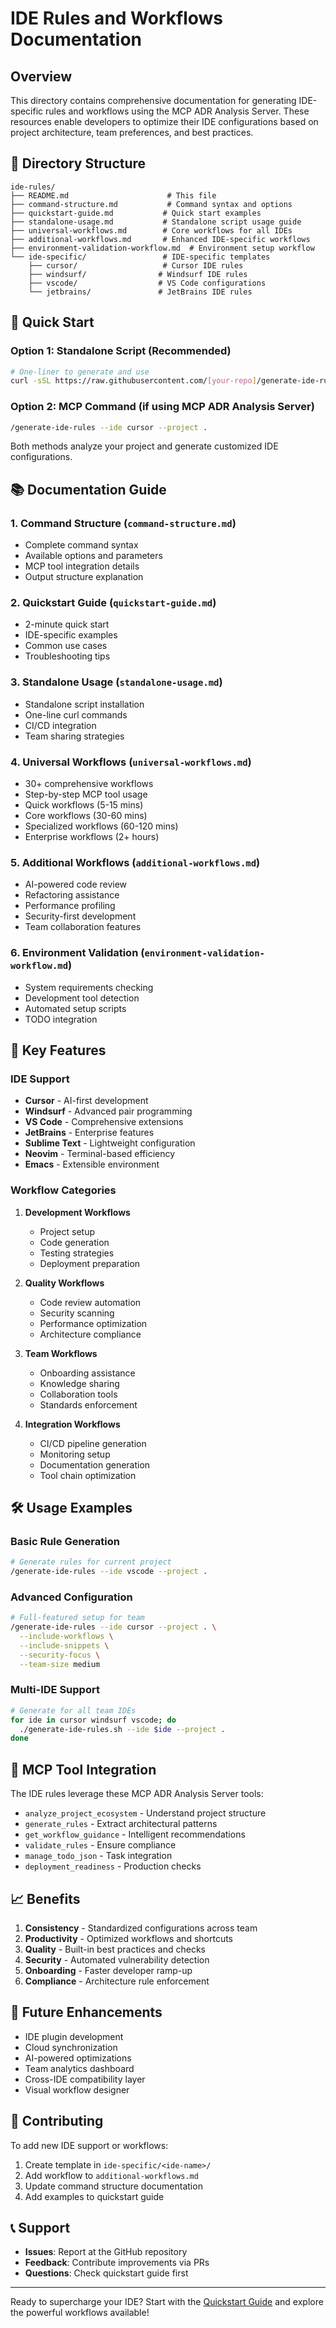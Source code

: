 # IDE Rules and Workflows Documentation

## Overview

This directory contains comprehensive documentation for generating IDE-specific rules and workflows using the MCP ADR Analysis Server. These resources enable developers to optimize their IDE configurations based on project architecture, team preferences, and best practices.

## 📁 Directory Structure

```
ide-rules/
├── README.md                      # This file
├── command-structure.md           # Command syntax and options
├── quickstart-guide.md           # Quick start examples
├── standalone-usage.md           # Standalone script usage guide
├── universal-workflows.md        # Core workflows for all IDEs
├── additional-workflows.md       # Enhanced IDE-specific workflows
├── environment-validation-workflow.md  # Environment setup workflow
└── ide-specific/                 # IDE-specific templates
    ├── cursor/                   # Cursor IDE rules
    ├── windsurf/                # Windsurf IDE rules
    ├── vscode/                  # VS Code configurations
    └── jetbrains/               # JetBrains IDE rules
```

## 🚀 Quick Start

### Option 1: Standalone Script (Recommended)

```bash
# One-liner to generate and use
curl -sSL https://raw.githubusercontent.com/[your-repo]/generate-ide-rules.sh | bash -s -- --ide cursor
```

### Option 2: MCP Command (if using MCP ADR Analysis Server)

```bash
/generate-ide-rules --ide cursor --project .
```

Both methods analyze your project and generate customized IDE configurations.

## 📚 Documentation Guide

### 1. **Command Structure** (`command-structure.md`)

- Complete command syntax
- Available options and parameters
- MCP tool integration details
- Output structure explanation

### 2. **Quickstart Guide** (`quickstart-guide.md`)

- 2-minute quick start
- IDE-specific examples
- Common use cases
- Troubleshooting tips

### 3. **Standalone Usage** (`standalone-usage.md`)

- Standalone script installation
- One-line curl commands
- CI/CD integration
- Team sharing strategies

### 4. **Universal Workflows** (`universal-workflows.md`)

- 30+ comprehensive workflows
- Step-by-step MCP tool usage
- Quick workflows (5-15 mins)
- Core workflows (30-60 mins)
- Specialized workflows (60-120 mins)
- Enterprise workflows (2+ hours)

### 5. **Additional Workflows** (`additional-workflows.md`)

- AI-powered code review
- Refactoring assistance
- Performance profiling
- Security-first development
- Team collaboration features

### 6. **Environment Validation** (`environment-validation-workflow.md`)

- System requirements checking
- Development tool detection
- Automated setup scripts
- TODO integration

## 🎯 Key Features

### IDE Support

- **Cursor** - AI-first development
- **Windsurf** - Advanced pair programming
- **VS Code** - Comprehensive extensions
- **JetBrains** - Enterprise features
- **Sublime Text** - Lightweight configuration
- **Neovim** - Terminal-based efficiency
- **Emacs** - Extensible environment

### Workflow Categories

1. **Development Workflows**
   - Project setup
   - Code generation
   - Testing strategies
   - Deployment preparation

2. **Quality Workflows**
   - Code review automation
   - Security scanning
   - Performance optimization
   - Architecture compliance

3. **Team Workflows**
   - Onboarding assistance
   - Knowledge sharing
   - Collaboration tools
   - Standards enforcement

4. **Integration Workflows**
   - CI/CD pipeline generation
   - Monitoring setup
   - Documentation generation
   - Tool chain optimization

## 🛠️ Usage Examples

### Basic Rule Generation

```bash
# Generate rules for current project
/generate-ide-rules --ide vscode --project .
```

### Advanced Configuration

```bash
# Full-featured setup for team
/generate-ide-rules --ide cursor --project . \
  --include-workflows \
  --include-snippets \
  --security-focus \
  --team-size medium
```

### Multi-IDE Support

```bash
# Generate for all team IDEs
for ide in cursor windsurf vscode; do
  ./generate-ide-rules.sh --ide $ide --project .
done
```

## 🔧 MCP Tool Integration

The IDE rules leverage these MCP ADR Analysis Server tools:

- `analyze_project_ecosystem` - Understand project structure
- `generate_rules` - Extract architectural patterns
- `get_workflow_guidance` - Intelligent recommendations
- `validate_rules` - Ensure compliance
- `manage_todo_json` - Task integration
- `deployment_readiness` - Production checks

## 📈 Benefits

1. **Consistency** - Standardized configurations across team
2. **Productivity** - Optimized workflows and shortcuts
3. **Quality** - Built-in best practices and checks
4. **Security** - Automated vulnerability detection
5. **Onboarding** - Faster developer ramp-up
6. **Compliance** - Architecture rule enforcement

## 🔮 Future Enhancements

- IDE plugin development
- Cloud synchronization
- AI-powered optimizations
- Team analytics dashboard
- Cross-IDE compatibility layer
- Visual workflow designer

## 🤝 Contributing

To add new IDE support or workflows:

1. Create template in `ide-specific/<ide-name>/`
2. Add workflow to `additional-workflows.md`
3. Update command structure documentation
4. Add examples to quickstart guide

## 📞 Support

- **Issues**: Report at the GitHub repository
- **Feedback**: Contribute improvements via PRs
- **Questions**: Check quickstart guide first

---

Ready to supercharge your IDE? Start with the [Quickstart Guide](quickstart-guide.md) and explore the powerful workflows available!
